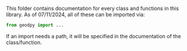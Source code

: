 This folder contains documentation for every class and functions in this library. As of 07/11/2024, all of these can be imported via:
```python
from geodpy import ...
```
If an import needs a path, it will be specified in the documentation of the class/function.

